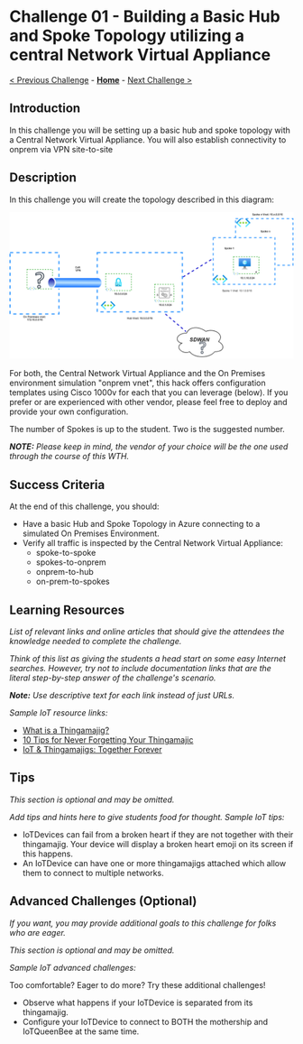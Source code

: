 # Challenge 01 - Building a Basic Hub and Spoke Topology utilizing a central Network Virtual Appliance

[< Previous Challenge](./Challenge-00.md) - **[Home](../README.md)** - [Next Challenge >](./Challenge-02.md)

## Introduction

In this challenge you will be setting up a basic hub and spoke topology with a Central Network Virtual Appliance. You will also establish connectivity to onprem via VPN site-to-site

## Description

In this challenge you will create the topology described in this diagram:

![hubnspoke noARS](/xxx-AzureRouteServer/Student/Resources/media/Azure%20Route%20Server%20WTH%20Challenge1.png)

For both, the Central Network Virtual Appliance and the On Premises environment simulation "onprem vnet", this hack offers configuration templates using Cisco 1000v for each that you can leverage (below). If you prefer or are experienced with other vendor, please feel free to deploy and provide your own configuration. 

The number of Spokes is up to the student. Two is the suggested number. 

***NOTE:** Please keep in mind, the vendor of your choice will be the one used through the course of this WTH.*

## Success Criteria


At the end of this challenge, you should:

- Have a basic Hub and Spoke Topology in Azure connecting to a simulated On Premises Environment. 
- Verify all traffic is inspected by the Central Network Virtual Appliance:
  - spoke-to-spoke
  - spokes-to-onprem
  - onprem-to-hub
  - on-prem-to-spokes


## Learning Resources

_List of relevant links and online articles that should give the attendees the knowledge needed to complete the challenge._

*Think of this list as giving the students a head start on some easy Internet searches. However, try not to include documentation links that are the literal step-by-step answer of the challenge's scenario.*

***Note:** Use descriptive text for each link instead of just URLs.*

*Sample IoT resource links:*

- [What is a Thingamajig?](https://www.bing.com/search?q=what+is+a+thingamajig)
- [10 Tips for Never Forgetting Your Thingamajic](https://www.youtube.com/watch?v=dQw4w9WgXcQ)
- [IoT & Thingamajigs: Together Forever](https://www.youtube.com/watch?v=yPYZpwSpKmA)

## Tips

*This section is optional and may be omitted.*

*Add tips and hints here to give students food for thought. Sample IoT tips:*

- IoTDevices can fail from a broken heart if they are not together with their thingamajig. Your device will display a broken heart emoji on its screen if this happens.
- An IoTDevice can have one or more thingamajigs attached which allow them to connect to multiple networks.

## Advanced Challenges (Optional)

*If you want, you may provide additional goals to this challenge for folks who are eager.*

*This section is optional and may be omitted.*

*Sample IoT advanced challenges:*

Too comfortable?  Eager to do more?  Try these additional challenges!

- Observe what happens if your IoTDevice is separated from its thingamajig.
- Configure your IoTDevice to connect to BOTH the mothership and IoTQueenBee at the same time.
